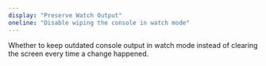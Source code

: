 ```yaml
---
display: "Preserve Watch Output"
oneline: "Disable wiping the console in watch mode"
---
```


Whether to keep outdated console output in watch mode instead of clearing the screen every time a change happened.
